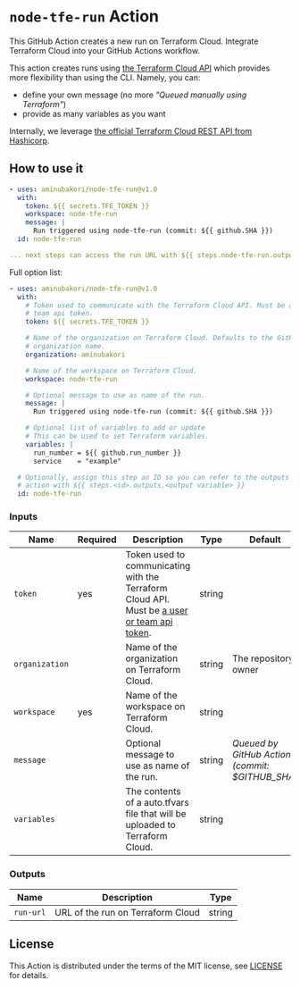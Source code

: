 # `node-tfe-run` Action

This GitHub Action creates a new run on Terraform Cloud. Integrate Terraform Cloud into your GitHub Actions workflow.

This action creates runs using [the Terraform Cloud API][tfe-api] which provides more flexibility than using the CLI. Namely, you can:
- define your own message (no more _"Queued manually using Terraform"_)
- provide as many variables as you want

Internally, we leverage [the official Terraform Cloud REST API from Hashicorp][tfe-api].

[tfe-api]: https://www.terraform.io/docs/cloud/run/api.html

## How to use it

```yaml
- uses: aminubakori/node-tfe-run@v1.0
  with:
    token: ${{ secrets.TFE_TOKEN }}
    workspace: node-tfe-run
    message: |
      Run triggered using node-tfe-run (commit: ${{ github.SHA }})
  id: node-tfe-run

... next steps can access the run URL with ${{ steps.node-tfe-run.outputs.run-url }}
```

Full option list:
 
```yaml
- uses: aminubakori/node-tfe-run@v1.0
  with:
    # Token used to communicate with the Terraform Cloud API. Must be a user or
    # team api token.
    token: ${{ secrets.TFE_TOKEN }}

    # Name of the organization on Terraform Cloud. Defaults to the GitHub
    # organization name.
    organization: aminubakori

    # Name of the workspace on Terraform Cloud.
    workspace: node-tfe-run

    # Optional message to use as name of the run.
    message: |
      Run triggered using node-tfe-run (commit: ${{ github.SHA }})

    # Optional list of variables to add or update
    # This can be used to set Terraform variables.
    variables: |
      run_number = ${{ github.run_number }}
      service    = "example"

  # Optionally, assign this step an ID so you can refer to the outputs from the
  # action with ${{ steps.<id>.outputs.<output variable> }}
  id: node-tfe-run
```

### Inputs

Name           | Required | Description                                                                                                     | Type   | Default
---------------|----------|-----------------------------------------------------------------------------------------------------------------|--------|--------
`token`        | yes      | Token used to communicating with the Terraform Cloud API. Must be [a user or team api token][tfe-tokens].       | string | 
`organization` |          | Name of the organization on Terraform Cloud.                                                                    | string | The repository owner
`workspace`    | yes      | Name of the workspace on Terraform Cloud.                                                                       | string |
`message`      |          | Optional message to use as name of the run.                                                                     | string | _Queued by GitHub Actions (commit: $GITHUB_SHA)_
`variables`    |          | The contents of a auto.tfvars file that will be uploaded to Terraform Cloud.                                    | string |

[tfe-tokens]: https://www.terraform.io/docs/cloud/users-teams-organizations/api-tokens.html

### Outputs

Name          | Description                                                                                       | Type
--------------|---------------------------------------------------------------------------------------------------|-----
`run-url`     | URL of the run on Terraform Cloud                                                                 | string


## License

This Action is distributed under the terms of the MIT license, see [LICENSE](./LICENSE) for details.